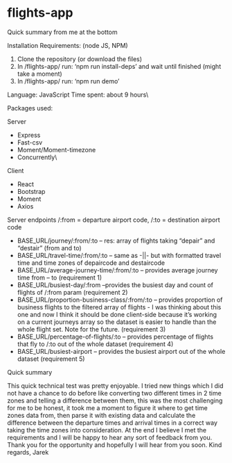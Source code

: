 # flights-app

Quick summary from me at the bottom

Installation
Requirements: (node JS, NPM)
1.	Clone the repository (or download the files)
2.	In /flights-app/ run: ‘npm run install-deps’ and wait until finished (might take a moment)
3.	In /flights-app/ run: ‘npm run demo’

Language: JavaScript
Time spent: about 9 hours\

Packages used:

Server
  - Express
  -	Fast-csv
  -	Moment/Moment-timezone
  -	Concurrently\

Client
  -	React
  -	Bootstrap
  -	Moment
  -	Axios
  
Server endpoints /:from = departure airport code, /:to = destination airport code

-	BASE_URL/journey/:from/:to – res: array of flights taking “depair” and “destair” (from and to)
-	BASE_URL/travel-time/:from/:to – same as -||- but with formatted travel time and time zones of depaircode and destaircode
-	BASE_URL/average-journey-time/:from/:to – provides average journey time from – to (requirement 1)
-	BASE_URL/busiest-day/:from –provides the busiest day and count of flights of /:from param (requirement 2)
-	BASE_URL/proportion-business-class/:from/:to – provides proportion of business flights to the filtered array of flights - I was thinking about this one and now I think it should be done client-side because it’s working on a current journeys array so the dataset is easier to handle than the whole flight set. Note for the future. (requirement 3)
-	BASE_URL/percentage-of-flights/:to – provides percentage of flights that fly to /:to out of the whole dataset (requirement 4)
-	BASE_URL/busiest-airport – provides the busiest airport out of the whole dataset (requirement 5)


Quick summary

This quick technical test was pretty enjoyable. I tried new things which I did not have a chance to do before like converting two different times in 
2 time zones and telling a difference between them, this was the most challenging for me to be honest, it took me a moment to figure it where to 
get time zones data from, then parse it with existing data and calculate the difference between the departure times and arrival times in a correct way 
taking the time zones into consideration. At the end I believe I met the requirements and I will be happy to hear any sort of feedback from you. 
Thank you for the opportunity and hopefully I will hear from you soon.
Kind regards,
Jarek

